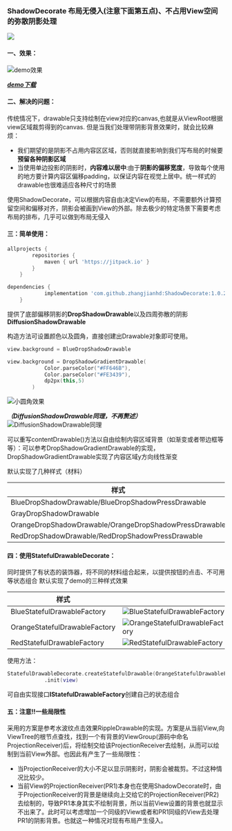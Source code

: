 ### ShadowDecorate **布局无侵入(注意下面第五点)、不占用View空间**的弥散阴影处理

[![](https://jitpack.io/v/zhangjianhd/ShadowDecorate.svg)](https://jitpack.io/#zhangjianhd/ShadowDecorate)

#### 一、效果：

![demo效果](https://github.com/zhangjianhd/ShadowDecorate/blob/master/screenshot/shadowanim.gif?raw=true)

***[demo下载](https://github.com/zhangjianhd/ShadowDecorate/raw/master/demo/Shadow.apk)***

#### 二、解决的问题：

传统情况下，drawable只支持绘制在view对应的canvas,也就是从ViewRoot根据view区域裁剪得到的canvas.
但是当我们处理带阴影背景效果时，就会比较麻烦：

- 我们期望的是阴影不占用内容区区域，否则就直接影响到我们写布局的时候要**预留各种阴影区域**
- 当使用单边投影的阴影时，**内容难以居中**:由于**阴影的偏移宽度**，导致每个使用的地方要计算内容区偏移padding，以保证内容在视觉上居中。统一样式的drawable也很难适应各种尺寸的场景

使用ShadowDecorate，可以根据内容自由决定View的布局，不需要额外计算预留空间和偏移对齐，阴影会被画到View的外部。除去极少的特定场景下需要考虑布局的排布，几乎可以做到布局无侵入

#### 三：简单使用：

```groovy
allprojects {
		repositories {
			maven { url 'https://jitpack.io' }
		}
	}
```

```groovy
dependencies {
	        implementation 'com.github.zhangjianhd:ShadowDecorate:1.0.2'
	}
```



提供了底部偏移阴影的**DropShadowDrawable**以及四周弥散的阴影**DiffusionShadowDrawable**

构造方法可设置颜色以及圆角，直接创建出Drawable对象即可使用。

```kotlin
view.background = BlueDropShadowDrawable
```

```kotlin
view.background = DropShadowGradientDrawable(
            Color.parseColor("#FF646B"),
            Color.parseColor("#FE3439"),
            dp2px(this,5)
        )
```

![小圆角效果](https://github.com/zhangjianhd/ShadowDecorate/blob/master/screenshot/screenshot_red_rect_drop.png?raw=true)

***（DiffusionShadowDrawable同理，不再赘述）***
![DiffusionShadowDrawable同理](https://github.com/zhangjianhd/ShadowDecorate/blob/master/screenshot/screenshot_diffusion.png?raw=true)

可以重写contentDrawable()方法以自由绘制内容区域背景（如渐变或者带边框等等）：可以参考DropShadowGradientDrawable的实现，DropShadowGradientDrawable实现了内容区域y方向线性渐变

默认实现了几种样式（材料）

| 样式                                                   |
| ------------------------------------------------------ |
| BlueDropShadowDrawable/BlueDropShadowPressDrawable     |
| GrayDropShadowDrawable                                 |
| OrangeDropShadowDrawable/OrangeDropShadowPressDrawable |
| RedDropShadowDrawable/RedDropShadowPressDrawable       |

#### 四：使用StatefulDrawableDecorate：

同时提供了有状态的装饰器，将不同的材料组合起来，以提供按钮的点击、不可用等状态组合
默认实现了demo的三种样式效果

| 样式                          |                                                              |
| ----------------------------- | ------------------------------------------------------------ |
| BlueStatefulDrawableFactory   | ![BlueStatefulDrawableFactory](https://github.com/zhangjianhd/ShadowDecorate/blob/master/screenshot/screenshot_blue_drop.png?raw=true) |
| OrangeStatefulDrawableFactory | ![OrangeStatefulDrawableFactory](https://github.com/zhangjianhd/ShadowDecorate/blob/master/screenshot/screenshot_orange_drop.png?raw=true) |
| RedStatefulDrawableFactory    | ![RedStatefulDrawableFactory](https://github.com/zhangjianhd/ShadowDecorate/blob/master/screenshot/screenshot_red_drop.png?raw=true) |

使用方法：

```kotlin
StatefulDrawableDecorate.createStatefulDrawable(OrangeStatefulDrawableFactory::class.java)
            .init(view)
```

可自由实现接口**IStatefulDrawableFactory**创建自己的状态组合

#### 五：注意!!一些局限性

采用的方案是参考水波纹点击效果RippleDrawable的实现。方案是从当前View,向ViewTree的根节点查找，找到一个有背景的ViewGroup(源码中命名ProjectionReceiver)后，将绘制交给该ProjectionReceiver去绘制，从而可以绘制到当前View外部。也因此有产生了一些局限性：

- 当ProjectionReceiver的大小不足以显示阴影时，阴影会被裁剪。不过这种情况比较少。
- 当前View的ProjectionReceiver(PR1)本身也在使用ShadowDecorate时，由于ProjectionReceiver的背景是继续向上交给它的ProjectionReceiver(PR2)去绘制的，导致PR1本身其实不绘制背景，所以当前View设置的背景也就显示不出来了。此时可以考虑增加一个同级的View或者和PR1同级的View去处理PR1的阴影背景。也就这一种情况对现有布局产生侵入。
